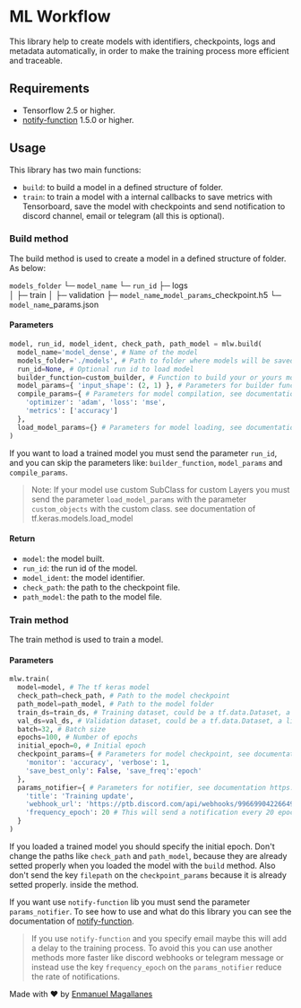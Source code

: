 # ML Workflow
This library help to create models with identifiers, checkpoints, logs and metadata automatically, in order to make the training process more efficient and traceable.

## Requirements

- Tensorflow 2.5 or higher.
- [notify-function](https://pypi.org/project/notify-function/#description) 1.5.0 or higher.

## Usage

This library has two main functions:
 - `build`: to build a model in a defined structure of folder.
 - `train`: to train a model with a internal callbacks to save metrics with Tensorboard, save the model with checkpoints and send notification to discord channel, email or telegram (all this is optional).

### Build method
The build method is used to create a model in a defined structure of folder. As below:

`models_folder`
└─ `model_name`
   └─ `run_id`
      ├─ logs                               
      │  ├─ train
      │  ├─ validation
      ├─ `model_name`_`model_params`_checkpoint.h5
      └─ `model_name`_params.json


#### Parameters
```python
model, run_id, model_ident, check_path, path_model = mlw.build(
  model_name='model_dense', # Name of the model
  models_folder='./models', # Path to folder where models will be saved
  run_id=None, # Optional run id to load model
  builder_function=custom_builder, # Function to build your or yours models
  model_params={ 'input_shape': (2, 1) }, # Parameters for builder function
  compile_params={ # Parameters for model compilation, see documentation tf.keras.models.compile
    'optimizer': 'adam', 'loss': 'mse',
    'metrics': ['accuracy']
  },
  load_model_params={} # Parameters for model loading, see documentation of tf.keras.models.load_model
)
```

If you want to load a trained model you must send the parameter `run_id`, and you can skip the parameters like: `builder_function`, `model_params` and `compile_params`.

> Note: If your model use custom SubClass for custom Layers you must send the parameter `load_model_params` with the parameter `custom_objects` with the custom class. see documentation of tf.keras.models.load_model

#### Return

- `model`: the model built.
- `run_id`: the run id of the model.
- `model_ident`: the model identifier.
- `check_path`: the path to the checkpoint file.
- `path_model`: the path to the model file.


### Train method

The train method is used to train a model.

#### Parameters

```python
mlw.train(
  model=model, # The tf keras model
  check_path=check_path, # Path to the model checkpoint
  path_model=path_model, # Path to the model folder
  train_ds=train_ds, # Training dataset, could be a tf.data.Dataset, a list of tensors or a tensor
  val_ds=val_ds, # Validation dataset, could be a tf.data.Dataset, a list of tensors or a tensor
  batch=32, # Batch size
  epochs=100, # Number of epochs
  initial_epoch=0, # Initial epoch
  checkpoint_params={ # Parameters for model checkpoint, see documentation tf.keras.callbacks.ModelCheckpoint
    'monitor': 'accuracy', 'verbose': 1,
    'save_best_only': False, 'save_freq':'epoch'
  },
  params_notifier={ # Parameters for notifier, see documentation https://pypi.org/project/notify-function/#description
    'title': 'Training update',
    'webhook_url': 'https://ptb.discord.com/api/webhooks/996699042266492939/xcshnimJah-Uds6tY6BKh_E5e5OZ_6tUYgxnABrdVH8LyXJE3XNgfZ0OTQLkWMqHuud9',
    'frequency_epoch': 20 # This will send a notification every 20 epochs, by default it is every epoch
  }
)
```

If you loaded a trained model you should specify the initial epoch. Don't change the paths like `check_path` and `path_model`, because they are already setted properly when you loaded the model with the `build` method. Also don't send the key `filepath` on the `checkpoint_params` because it is already setted properly. inside the method.

If you want use `notify-function` lib you must send the parameter `params_notifier`. To see how to use and what do this library you can see the documentation of [notify-function](https://pypi.org/project/notify-function/#description).

> If you use `notify-function` and you specify email maybe this will add a delay to the training process. To avoid this you can use another methods more faster like discord webhooks or telegram message or instead use the key `frequency_epoch` on the `params_notifier` reduce the rate of notifications.


Made with ❤️ by [Enmanuel Magallanes](https://cardor.dev)
